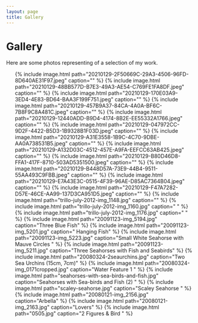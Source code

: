 ```yaml
---
layout: page
title: Gallery
---
```


# Gallery

Here are some photos representing of a selection of my work.

<ul class="gallery">
  {% include image.html path="20210129-2F50669C-29A3-4506-96FD-8D640AE31F97.jpeg" caption="" %}
  {% include image.html path="20210129-48BB577D-B7E3-49A3-AE54-C769FE1FA8DF.jpeg" caption="" %}
  {% include image.html path="20210129-170E03A9-3ED4-4E83-BD64-BAA3F199F751.jpeg" caption="" %}
  {% include image.html path="20210129-457B9A37-84CA-4A0A-BF6C-7B8F9C8A481C.jpeg" caption="" %}
  {% include image.html path="20210129-12440ADD-B9D4-4174-8B2E-EE55332A1766.jpeg" caption="" %}
  {% include image.html path="20210129-047972CC-9D2F-4422-B5D3-1B9328B1F03D.jpeg" caption="" %}
  {% include image.html path="20210129-A31E3558-1B9C-4C70-9DBE-AA0A738531B5.jpeg" caption="" %}
  {% include image.html path="20210129-A132D03C-4512-457E-A9FA-EEFCC63AB425.jpeg" caption="" %}
  {% include image.html path="20210129-B80D46D8-FFA1-417F-8710-503AD5351500.jpeg" caption="" %}
  {% include image.html path="20210129-B448D57A-73E9-44B4-9511-55AA493C9FBB.jpeg" caption="" %}
  {% include image.html path="20210129-E7A43E3C-0515-4F39-96AE-D85AC7364B04.jpeg" caption="" %}
  {% include image.html path="20210129-F47A7282-D57E-46CE-AA99-137D3CA951D5.jpeg" caption="" %}
  {% include image.html path="trillo-july-2012-img_1148.jpg" caption="" %}
  {% include image.html path="trillo-july-2012-img_1160.jpg" caption="&nbsp;" %}
  {% include image.html path="trillo-july-2012-img_1176.jpg" caption="&nbsp;" %}
  {% include image.html path="20091123-img_5194.jpg" caption="Three Blue Fish" %}
  {% include image.html path="20091123-img_5201.jpg" caption=" Hanging Fish" %}
  {% include image.html path="20091123-img_5223.jpg" caption="Small White Seahorse with Mauve Circles " %}
  {% include image.html path="20091123-img_5211.jpg" caption="Three Seahorses with Fish and Seabirds" %}
  {% include image.html path="20080324-2seaurchins.jpg" caption="Two Sea Urchins (15cm, 7cm)" %}
  {% include image.html path="20080324-img_0171cropped.jpg" caption="Water Feature 1 " %}
  {% include image.html path="seahorses-with-sea-birds-and-fish.jpg" caption="Seahorses with Sea-birds and Fish (2) " %}
  {% include image.html path="scaley-seahorse.jpg" caption="Scaley Seahorse " %}
  {% include image.html path="20080121-img_2156.jpg" caption="Arbella" %}
  {% include image.html path="20080121-img_2163.jpg" caption="Lovers" %}
  {% include image.html path="0505.jpg" caption="2 Figures &amp; Bird " %}
</ul>

<div style="clear: both;">&nbsp;</div>